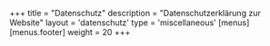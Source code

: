 +++
title = "Datenschutz"
description = "Datenschutzerklärung zur Website"
layout = 'datenschutz'
type = 'miscellaneous'
[menus]
  [menus.footer]
    weight = 20
+++
